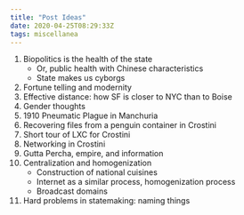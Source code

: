 ```yaml
---
title: "Post Ideas"
date: 2020-04-25T08:29:33Z
tags: miscellanea
---
```


1. Biopolitics is the health of the state
    * Or, public health with Chinese characteristics
    * State makes us cyborgs
2. Fortune telling and modernity
3. Effective distance: how SF is closer to NYC than to Boise
4. Gender thoughts
5. 1910 Pneumatic Plague in Manchuria
6. Recovering files from a penguin container in Crostini
7. Short tour of LXC for Crostini
8. Networking in Crostini
9. Gutta Percha, empire, and information 
10. Centralization and homogenization 
    * Construction of national cuisines
    * Internet as a similar process, homogenization process
    * Broadcast domains
11. Hard problems in statemaking: naming things
